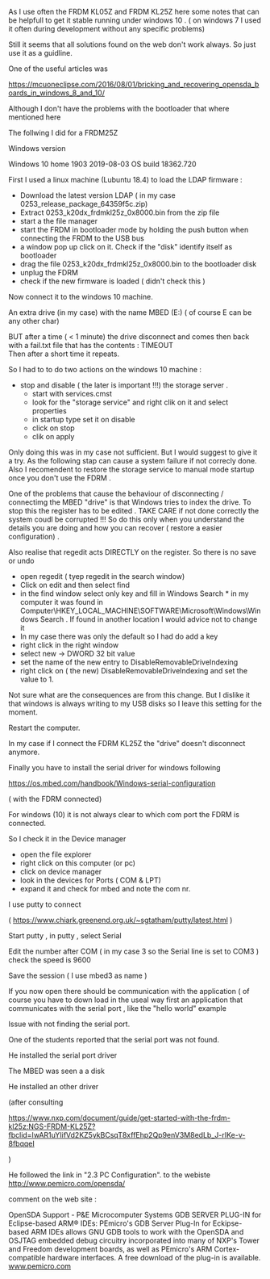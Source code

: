As I use often the FRDM KL05Z  and FRDM KL25Z  here some notes that can be helpfull to get it stable running under windows 10 . ( on windows 7 I used it often during development without any specific problems)  

Still it seems that all solutions found on the web don't work always. So just use it as a guidline.

One of the useful articles was 

https://mcuoneclipse.com/2016/08/01/bricking_and_recovering_opensda_boards_in_windows_8_and_10/

Although I don't have the problems with the bootloader that where mentioned here 

The follwing I did for a FRDM25Z  


Windows version  

Windows 10 home   1903  2019-08-03    OS build 18362.720  

First I used a linux  machine  (Lubuntu 18.4) to load the LDAP firmware : 

   * Download the latest version LDAP ( in my case 0253_release_package_64359f5c.zip) 
   * Extract 0253_k20dx_frdmkl25z_0x8000.bin  from the zip file 
   * start a the file manager
   * start the FRDM in bootloader mode by holding the push button when connecting the FRDM to the USB bus 
   * a window pop up click on it.  Check if the "disk" identify itself as bootloader 
   * drag the file 0253_k20dx_frdmkl25z_0x8000.bin  to the bootloader disk 
   * unplug the FDRM 
   * check if  the new firmware is loaded ( didn't check this ) 


Now connect it to the windows 10 machine. 

An extra drive  (in my case)  with the name MBED (E:)   ( of course E can be any other char) 

BUT after a time ( < 1 minute)  the drive disconnect and comes then back with a fail.txt file that has the contents :  TIMEOUT  
Then after a short time it repeats. 

So I had to to do two actions on the windows 10 machine : 

   * stop and  disable ( the later is important !!!) the storage server . 
      * start with  services.cmst
      * look for the  "storage service"  and right clik on it and select properties
      * in startup type set it on disable
      * click on stop 
      * clik on apply 

Only doing this was in my case not sufficient. But I would suggest to give it a try.  As the following stap can cause a system failure if not correcly done.  Also I recomendent to restore the storage service to manual mode startup once you don't use the FDRM . 

One of the problems that cause the behaviour of disconnecting / connectimg the MBED "drive" is that Windows tries to index the drive.  To stop this the register has to be edited .  TAKE CARE if not done correctly the system coudl be corrupted !!! So do this only when you understand the details you are doing and how you can recover ( restore a easier configuration) . 

Also realise that regedit acts DIRECTLY on the register.  So there is no save or undo 


   * open regedit ( tyep  regedit in the search window) 
   * Click on edit and then select find
   * in the find window select only  key  and fill in Windows Search
	* in my computer it was found in  Computer\HKEY_LOCAL_MACHINE\SOFTWARE\Microsoft\Windows\Windows Search  . If found in another location I would advice not to change it
   * In my case there was only the default so I had do add a key 
   * right click in the right window  
   * select new -> DWORD 32 bit value
   * set the name of the new entry to DisableRemovableDriveIndexing
   * right click on ( the new) DisableRemovableDriveIndexing and set the value to 1. 

Not sure what are the consequences are from this change.  But I dislike it that windows is always writing to my USB disks so I leave this setting for the moment. 

Restart the computer. 

In my case if I connect the FDRM KL25Z the "drive" doesn't disconnect anymore.


Finally you have to install the serial driver for windows following 

https://os.mbed.com/handbook/Windows-serial-configuration

( with the FDRM connected) 

For windows (10)  it is not always clear to which com port the FDRM is connected. 

So I check it in the Device manager 

   * open the file explorer
   * right click on this computer (or pc) 
   * click on device manager
   * look in the devices for Ports ( COM & LPT) 
   * expand it and check for mbed and note the com nr. 


I use putty to connect 

( https://www.chiark.greenend.org.uk/~sgtatham/putty/latest.html )

Start putty , in putty  , select Serial 

Edit the number after COM   ( in my case 3  so the Serial line is set to COM3 ) 
check the speed is 9600  

Save the session  ( I use mbed3 as name ) 

If you now open there should be communication with the application ( of course you have to down load in the useal way first an application that communicates with the serial port , like the  "hello world" example 

Issue with not finding the serial port. 

One of the students reported that the serial port was not found.

He installed the serial port driver 

The MBED was seen a a disk 

He installed an other driver 

(after consulting 

https://www.nxp.com/document/guide/get-started-with-the-frdm-kl25z:NGS-FRDM-KL25Z?fbclid=IwAR1uYIifVd2KZ5ykBCsqT8xffEhp2Qp9enV3M8edLb_J-rIKe-v-8fbqqeI

)

 He followed the link in  "2.3 PC Configuration". to the webiste  http://www.pemicro.com/opensda/
 
 
 comment on the web site : 
 
OpenSDA Support - P&E Microcomputer Systems
GDB SERVER PLUG-IN for Eclipse-based ARM® IDEs: PEmicro's GDB Server Plug-In for Eckipse-based ARM IDEs allows GNU GDB tools to work with the OpenSDA and OSJTAG embedded debug circuitry incorporated into many of NXP's Tower and Freedom development boards, as well as PEmicro's ARM Cortex-compatible hardware interfaces. A free download of the plug-in is available.
www.pemicro.com










